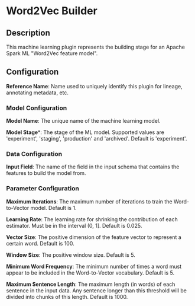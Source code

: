 
# Word2Vec Builder

## Description
This machine learning plugin represents the building stage for an Apache Spark ML "Word2Vec feature model".

## Configuration
**Reference Name**: Name used to uniquely identify this plugin for lineage, annotating metadata, etc.

### Model Configuration
**Model Name**: The unique name of the machine learning model.

**Model Stage***: The stage of the ML model. Supported values are 'experiment', 'staging', 'production'
and 'archived'. Default is 'experiment'.

### Data Configuration
**Input Field**: The name of the field in the input schema that contains the features to build the model from.

### Parameter Configuration
**Maximum Iterations**: The maximum number of iterations to train the Word-to-Vector model. Default is 1.

**Learning Rate**: The learning rate for shrinking the contribution of each estimator. Must be in the 
interval (0, 1]. Default is 0.025.

**Vector Size**: The positive dimension of the feature vector to represent a certain word. Default is 100.

**Window Size**: The positive window size. Default is 5.

**Minimum Word Frequency**: The minimum number of times a word must appear to be included in the 
Word-to-Vector vocabulary. Default is 5.

**Maximum Sentence Length**: The maximum length (in words) of each sentence in the input data. Any sentence 
longer than this threshold will be divided into chunks of this length. Default is 1000.
